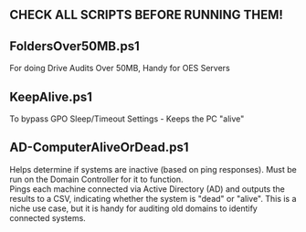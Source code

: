 ## CHECK ALL SCRIPTS BEFORE RUNNING THEM!

## FoldersOver50MB.ps1
For doing Drive Audits Over 50MB, Handy for OES Servers

## KeepAlive.ps1
To bypass GPO Sleep/Timeout Settings - Keeps the PC "alive"

## AD-ComputerAliveOrDead.ps1
Helps determine if systems are inactive (based on ping responses). Must be run on the Domain Controller for it to function. \
Pings each machine connected via Active Directory (AD) and outputs the results to a CSV, indicating whether the system is "dead" or "alive".
This is a niche use case, but it is handy for auditing old domains to identify connected systems.
